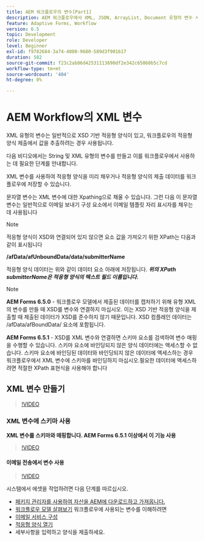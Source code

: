 ```yaml
---
title: AEM 워크플로우의 변수[Part1]
description: AEM 워크플로우에서 XML, JSON, ArrayList, Document 유형의 변수 사용
feature: Adaptive Forms, Workflow
version: 6.5
topic: Development
role: Developer
level: Beginner
exl-id: f9782684-3a74-4080-9680-589d3f901617
duration: 582
source-git-commit: f23c2ab86d42531113690df2e342c65060b5c7cd
workflow-type: tm+mt
source-wordcount: '404'
ht-degree: 0%

---
```


# AEM Workflow의 XML 변수

XML 유형의 변수는 일반적으로 XSD 기반 적응형 양식이 있고, 워크플로우의 적응형 양식 제출에서 값을 추출하려는 경우 사용됩니다.

다음 비디오에서는 String 및 XML 유형의 변수를 만들고 이를 워크플로우에서 사용하는 데 필요한 단계를 안내합니다.

XML 변수를 사용하여 적응형 양식을 미리 채우거나 적응형 양식의 제출 데이터를 워크플로우에 저장할 수 있습니다.

문자열 변수는 XML 변수에 대한 Xpathing으로 채울 수 있습니다. 그런 다음 이 문자열 변수는 일반적으로 이메일 보내기 구성 요소에서 이메일 템플릿 자리 표시자를 채우는 데 사용됩니다

>[!NOTE]
>
>적응형 양식이 XSD와 연결되어 있지 않으면 요소 값을 가져오기 위한 XPath는 다음과 같이 표시됩니다
>
>**/afData/afUnboundData/data/submitterName**

적응형 양식 데이터는 위와 같이 데이터 요소 아래에 저장됩니다. **_위의 XPath submitterName은 적응형 양식의 텍스트 필드 이름입니다._**

>[!NOTE]
>
>**AEM Forms 6.5.0** - 워크플로우 모델에서 제출된 데이터를 캡처하기 위해 유형 XML의 변수를 만들 때 XSD를 변수와 연결하지 마십시오. 이는 XSD 기반 적응형 양식을 제출할 때 제출된 데이터가 XSD를 준수하지 않기 때문입니다. XSD 컴플레인 데이터는 /afData/afBoundData/ 요소에 포함됩니다.
>
>**AEM Forms 6.5.1** - XSD를 XML 변수와 연결하면 스키마 요소를 검색하여 변수 매핑을 수행할 수 있습니다. 스키마 요소에 바인딩되지 않은 양식 데이터에는 액세스할 수 없습니다. 스키마 요소에 바인딩된 데이터와 바인딩되지 않은 데이터에 액세스하는 경우 워크플로우에서 XML 변수에 스키마를 바인딩하지 마십시오.필요한 데이터에 액세스하려면 적절한 XPath 표현식을 사용해야 합니다

## XML 변수 만들기

>[!VIDEO](https://video.tv.adobe.com/v/26440?quality=12&learn=on)

### XML 변수에 스키마 사용

**XML 변수를 스키마와 매핑합니다. AEM Forms 6.5.1 이상에서 이 기능 사용**

>[!VIDEO](https://video.tv.adobe.com/v/28098?quality=12&learn=on)

#### 이메일 전송에서 변수 사용

>[!VIDEO](https://video.tv.adobe.com/v/26441?quality=12&learn=on)

시스템에서 에셋을 작업하려면 다음 단계를 따르십시오.

* [패키지 관리자를 사용하여 자산을 AEM에 다운로드하고 가져옵니다.](assets/xmlandstringvariable.zip)
* [워크플로우 모델 살펴보기](http://localhost:4502/editor.html/conf/global/settings/workflow/models/vacationrequest.html) 워크플로우에 사용되는 변수를 이해하려면
* [이메일 서비스 구성](https://helpx.adobe.com/experience-manager/6-5/sites/administering/using/notification.html#ConfiguringtheMailService)
* [적응형 양식 열기](http://localhost:4502/content/dam/formsanddocuments/applicationfortimeoff/jcr:content?wcmmode=disabled)
* 세부사항을 입력하고 양식을 제출하세요.
